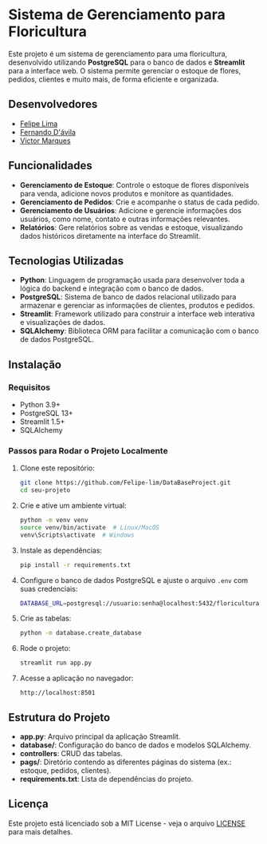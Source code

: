 # Sistema de Gerenciamento para Floricultura

Este projeto é um sistema de gerenciamento para uma floricultura, desenvolvido utilizando **PostgreSQL** para o banco de dados e **Streamlit** para a interface web. O sistema permite gerenciar o estoque de flores, pedidos, clientes e muito mais, de forma eficiente e organizada.

## Desenvolvedores

- [Felipe Lima](github.com/felipe-lim)
- [Fernando D'ávila](github.com/taldofernando)
- [Victor Marques](github.com/victornw)

## Funcionalidades

- **Gerenciamento de Estoque**: Controle o estoque de flores disponíveis para venda, adicione novos produtos e monitore as quantidades.
- **Gerenciamento de Pedidos**: Crie e acompanhe o status de cada pedido.
- **Gerenciamento de Usuários**: Adicione e gerencie informações dos usuários, como nome, contato e outras informações relevantes.
- **Relatórios**: Gere relatórios sobre as vendas e estoque, visualizando dados históricos diretamente na interface do Streamlit.

## Tecnologias Utilizadas

- **Python**: Linguagem de programação usada para desenvolver toda a lógica do backend e integração com o banco de dados.
- **PostgreSQL**: Sistema de banco de dados relacional utilizado para armazenar e gerenciar as informações de clientes, produtos e pedidos.
- **Streamlit**: Framework utilizado para construir a interface web interativa e visualizações de dados.
- **SQLAlchemy**: Biblioteca ORM para facilitar a comunicação com o banco de dados PostgreSQL.

## Instalação

### Requisitos

- Python 3.9+
- PostgreSQL 13+
- Streamlit 1.5+
- SQLAlchemy

### Passos para Rodar o Projeto Localmente

1. Clone este repositório:

    ```bash
    git clone https://github.com/Felipe-lim/DataBaseProject.git
    cd seu-projeto
    ```

2. Crie e ative um ambiente virtual:

    ```bash
    python -m venv venv
    source venv/bin/activate  # Linux/MacOS
    venv\Scripts\activate  # Windows
    ```

3. Instale as dependências:

    ```bash
    pip install -r requirements.txt
    ```

4. Configure o banco de dados PostgreSQL e ajuste o arquivo `.env` com suas credenciais:

    ```bash
    DATABASE_URL=postgresql://usuario:senha@localhost:5432/floricultura
    ```

5. Crie as tabelas:

    ```bash
    python -m database.create_database
    ```

6. Rode o projeto:

    ```bash
    streamlit run app.py
    ```

7. Acesse a aplicação no navegador:

    ```
    http://localhost:8501
    ```

## Estrutura do Projeto

- **app.py**: Arquivo principal da aplicação Streamlit.
- **database/**: Configuração do banco de dados e modelos SQLAlchemy.
- **controllers**: CRUD das tabelas.
- **pags/**: Diretório contendo as diferentes páginas do sistema (ex.: estoque, pedidos, clientes).
- **requirements.txt**: Lista de dependências do projeto.


## Licença

Este projeto está licenciado sob a MIT License - veja o arquivo [LICENSE](LICENSE) para mais detalhes.
